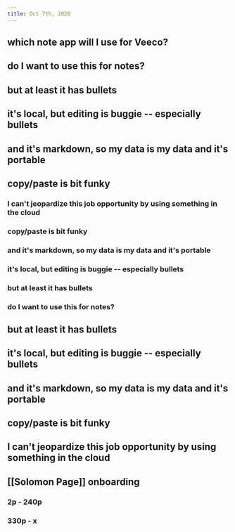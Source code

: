 ```yaml
---
title: Oct 7th, 2020
---
```


## which note app will I use for Veeco?
## do I want to use this for notes?
## but at least it has bullets
## it's local, but editing is buggie -- especially bullets
## and it's markdown, so my data is my data and it's portable
## copy/paste is bit funky
### I can't jeopardize this job opportunity by using something in the cloud
### copy/paste is bit funky
### and it's markdown, so my data is my data and it's portable
### it's local, but editing is buggie -- especially bullets
### but at least it has bullets
### do I want to use this for notes?
## but at least it has bullets
## it's local, but editing is buggie -- especially bullets
## and it's markdown, so my data is my data and it's portable
## copy/paste is bit funky
## I can't jeopardize this job opportunity by using something in the cloud
##
## [[Solomon Page]] onboarding
### 2p - 240p
### 330p - x
##
##
##
